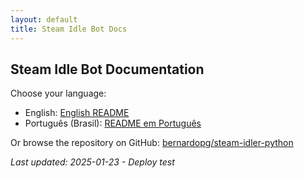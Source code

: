 ```yaml
---
layout: default
title: Steam Idle Bot Docs
---
```


## Steam Idle Bot Documentation

Choose your language:

- English: [English README](./en/README.md)
- Português (Brasil): [README em Português](./pt-br/README.md)

Or browse the repository on GitHub: [bernardopg/steam-idler-python](https://github.com/bernardopg/steam-idler-python)

*Last updated: 2025-01-23 - Deploy test*
